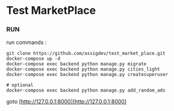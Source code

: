 # Test MarketPlace

### RUN

run commands :
    
    git clone https://github.com/assigdev/test_market_place.git
    docker-compose up -d
    docker-compose exec backend python manage.py migrate
    docker-compose exec backend python manage.py cities_light
    docker-compose exec backend python manage.py createsuperuser
    
    # optional
    docker-compose exec backend python manage.py add_random_ads
    
goto [http://127.0.0.1:8000](http://127.0.0.1:8000)

